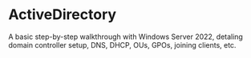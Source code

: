 # ActiveDirectory
A basic step-by-step walkthrough with Windows Server 2022, detaling domain controller setup, DNS, DHCP, OUs, GPOs, joining clients, etc.
